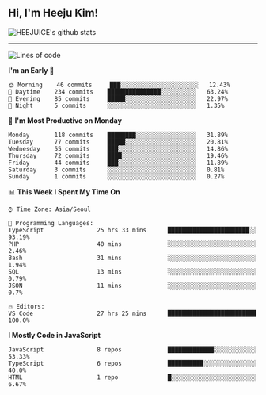 ## Hi, I'm Heeju Kim!

![HEEJUICE's github stats](https://github-readme-stats.vercel.app/api?username=HEEJUICE&show_icons=true)

---
<!--START_SECTION:waka-->
![Lines of code](https://img.shields.io/badge/From%20Hello%20World%20I%27ve%20Written-11.3%20million%20lines%20of%20code-blue)

**I'm an Early 🐤** 

```text
🌞 Morning    46 commits     ███░░░░░░░░░░░░░░░░░░░░░░   12.43% 
🌆 Daytime    234 commits    ███████████████░░░░░░░░░░   63.24% 
🌃 Evening    85 commits     █████░░░░░░░░░░░░░░░░░░░░   22.97% 
🌙 Night      5 commits      ░░░░░░░░░░░░░░░░░░░░░░░░░   1.35%

```
📅 **I'm Most Productive on Monday** 

```text
Monday       118 commits    ████████░░░░░░░░░░░░░░░░░   31.89% 
Tuesday      77 commits     █████░░░░░░░░░░░░░░░░░░░░   20.81% 
Wednesday    55 commits     ███░░░░░░░░░░░░░░░░░░░░░░   14.86% 
Thursday     72 commits     ████░░░░░░░░░░░░░░░░░░░░░   19.46% 
Friday       44 commits     ███░░░░░░░░░░░░░░░░░░░░░░   11.89% 
Saturday     3 commits      ░░░░░░░░░░░░░░░░░░░░░░░░░   0.81% 
Sunday       1 commits      ░░░░░░░░░░░░░░░░░░░░░░░░░   0.27%

```


📊 **This Week I Spent My Time On** 

```text
⌚︎ Time Zone: Asia/Seoul

💬 Programming Languages: 
TypeScript               25 hrs 33 mins      ███████████████████████░░   93.19% 
PHP                      40 mins             ░░░░░░░░░░░░░░░░░░░░░░░░░   2.46% 
Bash                     31 mins             ░░░░░░░░░░░░░░░░░░░░░░░░░   1.94% 
SQL                      13 mins             ░░░░░░░░░░░░░░░░░░░░░░░░░   0.79% 
JSON                     11 mins             ░░░░░░░░░░░░░░░░░░░░░░░░░   0.7%

🔥 Editors: 
VS Code                  27 hrs 25 mins      █████████████████████████   100.0%

```

**I Mostly Code in JavaScript** 

```text
JavaScript               8 repos             █████████████░░░░░░░░░░░░   53.33% 
TypeScript               6 repos             ██████████░░░░░░░░░░░░░░░   40.0% 
HTML                     1 repo              █░░░░░░░░░░░░░░░░░░░░░░░░   6.67%

```



<!--END_SECTION:waka-->
